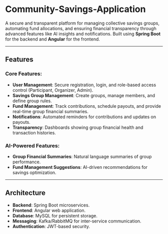 # Community-Savings-Application

A secure and transparent platform for managing collective savings groups, automating fund allocations, and ensuring financial transparency through advanced features like AI insights and notifications. Built using **Spring Boot** for the backend and **Angular** for the frontend.

---

## **Features**
### Core Features:
- **User Management**: Secure registration, login, and role-based access control (Participant, Organizer, Admin).
- **Savings Group Management**: Create groups, manage members, and define group rules.
- **Fund Management**: Track contributions, schedule payouts, and provide real-time group financial summaries.
- **Notifications**: Automated reminders for contributions and updates on payouts.
- **Transparency**: Dashboards showing group financial health and transaction histories.

### AI-Powered Features:
- **Group Financial Summaries**: Natural language summaries of group performance.
- **Fund Management Suggestions**: AI-driven recommendations for savings optimization.

---

## **Architecture**
- **Backend**: Spring Boot microservices.
- **Frontend**: Angular web application.
- **Database**: MySQL for persistent storage.
- **Messaging**: Kafka/RabbitMQ for inter-service communication.
- **Authentication**: JWT-based security.

